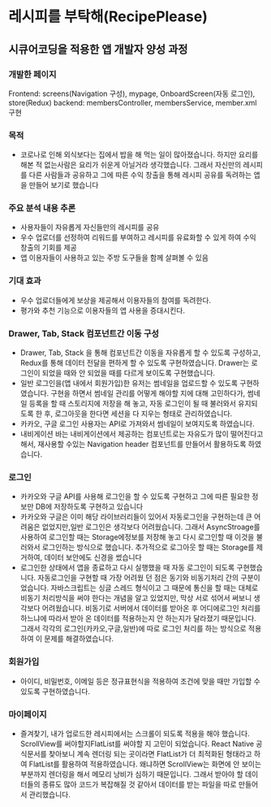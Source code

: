 # 레시피를 부탁해(RecipePlease)

## 시큐어코딩을 적용한 앱 개발자 양성 과정

### 개발한 페이지
Frontend: screens(Navigation 구성), mypage, OnboardScreen(자동 로그인), store(Redux)
backend: membersController, membersService, member.xml 구현

### 목적
  -	코로나로 인해 외식보다는 집에서 밥을 해 먹는 일이 많아졌습니다. 하지만 요리를 해본 적 없는사람은 요리가 쉬운게 아닐거라 생각했습니다. 그래서 자신만의 레시피를 다른 사람들과 공유하고 그에 따른 수익 창출을 통해 레시피 공유를 독려하는 앱을 만들어 보기로 했습니다

### 주요 분석 내용 추론
  -	사용자들이 자유롭게 자신들만의 레시피를 공유
  -	우수 업로더를 선정하여 리워드를 부여하고 레시피를 유료화할 수 있게 하여 수익 창출의 기회를 제공
  -	앱 이용자들이 사용하고 있는 주방 도구들을 함께 살펴볼 수 있음
 
### 기대 효과
  -	우수 업로더들에게 보상을 제공해서 이용자들의 참여를 독려한다.
  -	평가와 추천 기능으로 이용자들의 앱 사용을 증대시킨다.



### Drawer, Tab, Stack 컴포넌트간 이동 구성
-	Drawer, Tab, Stack 을 통해 컴포넌트간 이동을 자유롭게 할 수 있도록 구성하고, Redux를 통해 데이터 전달을 편하게 할 수 있도록 구현하였습니다. Drawer는 로그인이 되었을 때와 안 되었을 때를 다르게 보이도록 구현했습니다.
-	일반 로그인을(앱 내에서 회원가입)한 유저는 썸네일을 업로드할 수 있도록 구현하였습니다. 구현을 하면서 썸네일 관리를 어떻게 해야할 지에 대해 고민하다가, 썸네일 등록을 할 때 스토리지에 저장을 해 놓고, 자동 로그인이 될 때 불러와서 유지되도록 한 후, 로그아웃을 한다면 세션을 다 지우는 형태로 관리하였습니다.
-	카카오, 구글 로그인 사용자는 API로 가져와서 썸네일이 보여지도록 하였습니다.
-	내비게이션 바는 내비게이션에서 제공하는 컴포넌트로는 자유도가 많이 떨어진다고 해서, 재사용할 수있는 Navigation header 컴포넌트를 만들어서 활용하도록 하였습니다.

### 로그인
-	카카오와 구글 API를 사용해 로그인을 할 수 있도록 구현하고 그에 따른 필요한 정보만 DB에 저장하도록 구현하고 있습니다
-	카카오와 구글은 이미 해당 라이브러리들이 있어서 자동로그인을 구현하는데 큰 어려움은 없었지만,일반 로그인은 생각보다 어려웠습니다. 그래서 AsyncStroage를 사용하여 로그인할 때는 Storage에정보를 저장해 놓고 다시 로그인할 때 이것을 불러와서 로그인하는 방식으로 했습니다. 추가적으로 로그아웃 할 때는 Storage를 제거하여, 데이터 보안에도 신경을 썼습니다
-	로그인한 상태에서 앱을 종료하고 다시 실행했을 때 자동 로그인이 되도록 구현했습니다. 자동로그인을 구현할 때 가장 어려웠 던 점은 동기와 비동기처리 간의 구분이었습니다. 자바스크립트는 싱글 스레드 형식이고 그 때문에 통신을 할 때는 대체로 비동기 처리방식을 써야 한다는 개념을 알고 있었지만, 막상 서로 섞어서 써보니 생각보다 어려웠습니다. 비동기로 서버에서 데이터를 받아온 후 어디에로그인 처리를 하느냐에 따라서 받아 온 데이터를 적용하는지 안 하는지가 달라졌기 때문입니다. 그래서 각각의 로그인(카카오,구글,일반)에 따로 로그인 처리를 하는 방식으로 적용하여 이 문제를 해결하였습니다. 

### 회원가입
-	아이디, 비밀번호, 이메일 등은 정규표현식을 적용하여 조건에 맞을 때만 가입할 수 있도록 구현하였습니다.

### 마이페이지
-	즐겨찾기, 내가 업로드한 레시피에서는 스크롤이 되도록 적용을 해야 했습니다. ScrollView를 써야할지FlatList를 써야할 지 고민이 되었습니다. React Native 공식문서를 찾아보니 계속 렌더링 되는 곳이라면 FlatList가 더 최적화된 형태라고 하여 FlatList를 활용하여 적용하였습니다. 왜냐하면 ScrollView는 화면에 안 보이는 부분까지 렌더링을 해서 메모리 낭비가 심하기 때문입니다. 그래서 받아야 할 데이터들의 종류도 많아 코드가 복잡해질 것 같아서 데이터를 받는 파일을 따로 만들어서 관리했습니다.
